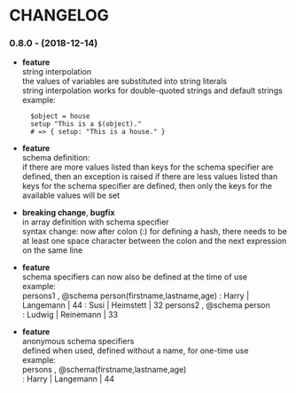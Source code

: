 # CHANGELOG

### 0.8.0 - (2018-12-14)

* __feature__  
  string interpolation  
  the values of variables are substituted into string literals  
  string interpolation works for double-quoted strings and default strings  
  example:  
  ~~~
    $object = house
    setup "This is a $(object)."
    # => { setup: "This is a house." }
  ~~~

* __feature__  
  schema definition:  
  if there are more values listed than keys for the schema specifier are defined, then an exception is raised
  if there are less values listed than keys for the schema specifier are defined, then only the keys for the available values will be set 

* __breaking change__, __bugfix__  
  in array definition with schema specifier  
  syntax change: now after colon (:) for defining a hash, there needs to be at least one space character between the colon 
  and the next expression on the same line

* __feature__  
  schema specifiers can now also be defined at the time of use   
  example:  
    persons1 , @schema person(firstname,lastname,age)
      : Harry   | Langemann | 44
      : Susi    | Heimstett | 32
    persons2 , @schema person  
      : Ludwig  | Reinemann | 33

* __feature__  
  anonymous schema specifiers  
  defined when used, defined without a name, for one-time use  
  example:  
    persons , @schema(firstname,lastname,age)  
      : Harry | Langemann | 44

